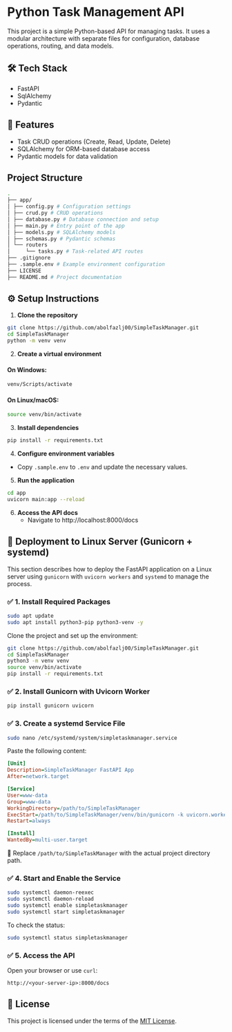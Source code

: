 # Python Task Management API

This project is a simple Python-based API for managing tasks. It uses a modular architecture with separate files for configuration, database operations, routing, and data models.

## 🛠 Tech Stack

* FastAPI
* SqlAlchemy
* Pydantic

## 🚀 Features

- Task CRUD operations (Create, Read, Update, Delete)
- SQLAlchemy for ORM-based database access
- Pydantic models for data validation

## Project Structure
```bash
.
├── app/
│ ├── config.py # Configuration settings
│ ├── crud.py # CRUD operations
│ ├── database.py # Database connection and setup
│ ├── main.py # Entry point of the app
│ ├── models.py # SQLAlchemy models
│ ├── schemas.py # Pydantic schemas
│ └── routers
│     └── tasks.py # Task-related API routes
├── .gitignore
├── .sample.env # Example environment configuration
├── LICENSE
├── README.md # Project documentation
```

## ⚙️ Setup Instructions

1. **Clone the repository**
```bash
git clone https://github.com/abolfazlj00/SimpleTaskManager.git
cd SimpleTaskManager
python -m venv venv
```

2. **Create a virtual environment**
#### On **Windows**:
```bash
venv/Scripts/activate
```
#### On **Linux/macOS**:
```bash
source venv/bin/activate
```

3. **Install dependencies**
```bash
pip install -r requirements.txt
```

4. **Configure environment variables**
- Copy `.sample.env` to `.env` and update the necessary values.

5. **Run the application**
```bash
cd app
uvicorn main:app --reload
```

6. **Access the API docs**
    * Navigate to http://localhost:8000/docs


## 🚀 Deployment to Linux Server (Gunicorn + systemd)

This section describes how to deploy the FastAPI application on a Linux server using `gunicorn` with `uvicorn workers` and `systemd` to manage the process.

### ✅ 1. Install Required Packages

```bash
sudo apt update
sudo apt install python3-pip python3-venv -y
```

Clone the project and set up the environment:

```bash
git clone https://github.com/abolfazlj00/SimpleTaskManager.git
cd SimpleTaskManager
python3 -m venv venv
source venv/bin/activate
pip install -r requirements.txt
```

### ✅ 2. Install Gunicorn with Uvicorn Worker

```bash
pip install gunicorn uvicorn
```

### ✅ 3. Create a systemd Service File

```bash
sudo nano /etc/systemd/system/simpletaskmanager.service
```

Paste the following content:

```ini
[Unit]
Description=SimpleTaskManager FastAPI App
After=network.target

[Service]
User=www-data
Group=www-data
WorkingDirectory=/path/to/SimpleTaskManager
ExecStart=/path/to/SimpleTaskManager/venv/bin/gunicorn -k uvicorn.workers.UvicornWorker app.main:app --bind 0.0.0.0:8000
Restart=always

[Install]
WantedBy=multi-user.target
```

📌 Replace `/path/to/SimpleTaskManager` with the actual project directory path.

### ✅ 4. Start and Enable the Service

```bash
sudo systemctl daemon-reexec
sudo systemctl daemon-reload
sudo systemctl enable simpletaskmanager
sudo systemctl start simpletaskmanager
```

To check the status:

```bash
sudo systemctl status simpletaskmanager
```

### ✅ 5. Access the API

Open your browser or use `curl`:

```
http://<your-server-ip>:8000/docs
```

## 📝 License

This project is licensed under the terms of the [MIT License](LICENSE).